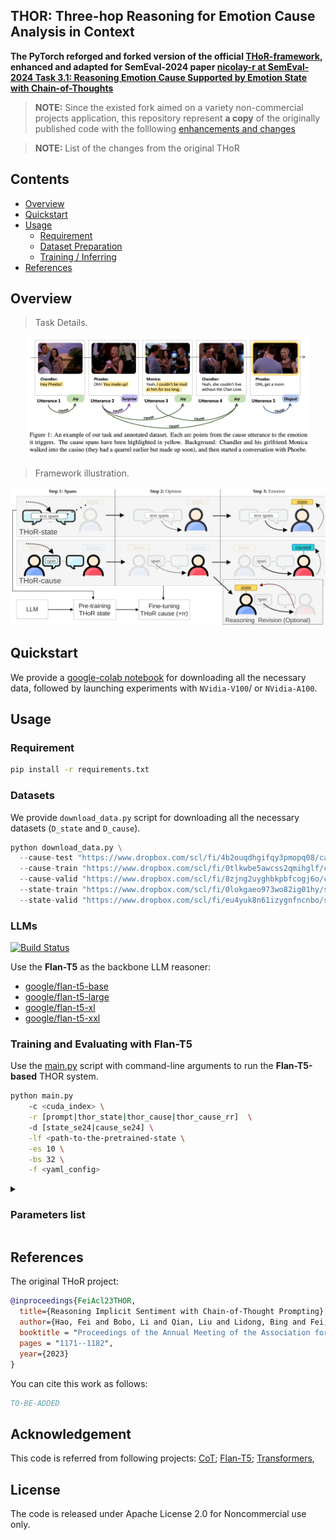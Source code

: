 ## THOR: Three-hop Reasoning for Emotion Cause Analysis in Context


**The PyTorch reforged and forked version of the official 
[THoR-framework](https://github.com/scofield7419/THOR-ISA),
enhanced
and adapted for SemEval-2024 paper 
[nicolay-r at SemEval-2024 Task 3.1: Reasoning Emotion Cause
Supported by Emotion State with Chain-of-Thoughts]()**

> **NOTE:** Since the existed fork aimed on a variety non-commercial projects application, 
> this repository represent **a copy** of the originally published code with the folllowing 
> [enhancements and changes]()

> **NOTE:** List of the changes from the original THoR

## Contents
* [Overview](#overview)
* [Quickstart](#quickstart)
* [Usage](#code)
  * [Requirement](#requirement)
  * [Dataset Preparation](#data)
  * [Training / Inferring](#runt5)
* [References](#references)  

## Overview<a name="overview" />

> Task Details.

<p align="center">
  <img src="./figures/task.png" width="450"/>
</p>

> Framework illustration.

<p align="center">
  <img src="./figures/framework.png" width="1000"/>
</p>

## Quickstart

We provide a [google-colab notebook]()
for downloading all the necessary data, followed by launching
experiments with `NVidia-V100`/ or `NVidia-A100`.


## Usage<a name="code" />

### Requirement<a name="requirement" />

``` bash 
pip install -r requirements.txt
```

### Datasets<a name="data" />

We provide `download_data.py` script for downloading all the necessary datasets (`D_state` and `D_cause`).

```python
python download_data.py \
  --cause-test "https://www.dropbox.com/scl/fi/4b2ouqdhgifqy3pmopq08/cause-mult-test.csv?rlkey=tkw0p1e01vezrjbou6v7qh36a&dl=1" \
  --cause-train "https://www.dropbox.com/scl/fi/0tlkwbe5awcss2qmihglf/cause-mult-train.csv?rlkey=x9on1ogzn5kigx7c32waudi21&dl=1" \
  --cause-valid "https://www.dropbox.com/scl/fi/8zjng2uyghbkpbfcogj6o/cause-mult-valid.csv?rlkey=91dgg4ly7p23e3id2230lqsoi&dl=1" \
  --state-train "https://www.dropbox.com/scl/fi/0lokgaeo973wo82ig01hy/state-mult-train.csv?rlkey=tkt1oyo8kwgqs6gp79jn5vbh8&dl=1" \
  --state-valid "https://www.dropbox.com/scl/fi/eu4yuk8n61izygnfncnbo/state-mult-valid.csv?rlkey=tlg8rac4ofkbl9o4ipq6dtyos&dl=1"
```

### LLMs<a name="llm" />
<a href="https://huggingface.co/docs/transformers/model_doc/flan-t5" rel="nofollow">
  <img src="https://img.shields.io/badge/Flan-T5-purple" alt="Build Status">
</a>

Use the **Flan-T5** as the backbone LLM reasoner:
  * [google/flan-t5-base](https://huggingface.co/google/flan-t5-base)
  * [google/flan-t5-large](https://huggingface.co/google/flan-t5-large)
  * [google/flan-t5-xl](https://huggingface.co/google/flan-t5-xl)
  * [google/flan-t5-xxl](https://huggingface.co/google/flan-t5-xxl)

### Training and Evaluating with Flan-T5<a name="runt5" />

Use the [main.py](main.py) script with command-line arguments to run the 
**Flan-T5-based** THOR system. 


```bash
python main.py 
    -c <cuda_index> \
    -r [prompt|thor_state|thor_cause|thor_cause_rr]  \ 
    -d [state_se24|cause_se24] \
    -lf <path-to-the-pretrained-state \
    -es 10 \
    -bs 32 \
    -f <yaml_config> 
```
<details>
<summary>

### Parameters list
</summary>

* `-c`, `--cuda_index`: Index of the GPU to use for computation (default is 0).
* `-d`, `--data_name`: Name of the dataset. Choices are `state_se24` or `cause_se24`.
* `-r`, `--reasoning`: Specifies the reasoning mode, with one-step prompt or multi-step thor mode.
* `-f`, `--config`: Specifies the location of [config.yaml](config/config.yaml) file.
* `-li`, `--load_iter`: load a state on specific index from the same `data_name` resource (default `-1`, not applicable.)
* `-lp`, `--load_path`: load a state on specific path
* `-p`, `--instruct`: instructive prompt for `prompt` training engine that involves `target` parameter only"
* `-es`, `--epoch_size`: amount of training epochs (default: `1`)
* `-bs`, `--batch_size`: size of the batch (default: `None`)
* `-lr`, `--bert_lr`: learning rate (default=`2e-4`)
* `-t`, `--temperature`: temperature (default=gen_config.temperature)
* `-v`, `--validate`: running under zero-shot mode on `valid` set
* `-i`, `--infer_iter`: running inference on `test` dataset to form answers.

Configure more parameters in [config.yaml](config/config.yaml) file.

</details>

## References

The original THoR project:
```bibtex
@inproceedings{FeiAcl23THOR,
  title={Reasoning Implicit Sentiment with Chain-of-Thought Prompting},
  author={Hao, Fei and Bobo, Li and Qian, Liu and Lidong, Bing and Fei, Li and Tat-Seng, Chua},
  booktitle = "Proceedings of the Annual Meeting of the Association for Computational Linguistics",
  pages = "1171--1182",
  year={2023}
}
```

You can cite this work as follows:
```bibtex
TO-BE-ADDED
```

## Acknowledgement

This code is referred from following projects:
[CoT](https://arxiv.org/abs/2201.11903); 
[Flan-T5](https://huggingface.co/docs/transformers/model_doc/flan-t5);
[Transformers](https://github.com/huggingface/transformers),

## License

The code is released under Apache License 2.0 for Noncommercial use only. 
